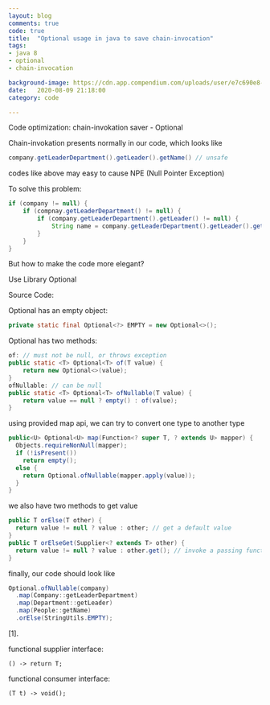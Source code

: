 ```yaml
---
layout: blog
comments: true
code: true
title:  "Optional usage in java to save chain-invocation"
tags:
- java 8
- optional
- chain-invocation

background-image: https://cdn.app.compendium.com/uploads/user/e7c690e8-6ff9-102a-ac6d-e4aebca50425/db1601e0-5f67-4d76-a6d1-3d5e5f2ca2d7/File/0d6e6e95bd1dab36ae3e9a8ba1493af0/completablefuture_in_java_8_.png
date:   2020-08-09 21:18:00
category: code

---
```


Code optimization: chain-invokation saver - Optional

Chain-invokation presents normally in our code, which looks like 

```java
company.getLeaderDepartment().getLeader().getName() // unsafe
```

codes like above may easy to cause NPE (Null Pointer Exception)

To solve this problem:

```java
if (company != null) {
	if (compnay.getLeaderDepartment() != null) {
		if (company.getLeaderDepartment().getLeader() != null) {
			String name = company.getLeaderDepartment().getLeader().getName(); // safe now
		}
	}
}
```

But how to make the code more elegant?

Use Library Optional

Source Code:

Optional has an empty object:

```java
private static final Optional<?> EMPTY = new Optional<>();
```

Optional has two methods:

```java
of: // must not be null, or throws exception
public static <T> Optional<T> of(T value) {
	return new Optional<>(value);
}
ofNullable: // can be null
public static <T> Optional<T> ofNullable(T value) {
	return value == null ? empty() : of(value);
}
```

using provided map api, we can try to convert one type to another type

```java
public<U> Optional<U> map(Function<? super T, ? extends U> mapper) {
  Objects.requireNonNull(mapper);
  if (!isPresent())
    return empty();
  else {
    return Optional.ofNullable(mapper.apply(value));
  }
}
```

we also have two methods to get value

```java
public T orElse(T other) {
  return value != null ? value : other; // get a default value
}
public T orElseGet(Supplier<? extends T> other) {
  return value != null ? value : other.get(); // invoke a passing functional supplier interface[1]
}
```

finally, our code should look like

```java
Optional.ofNullable(company)
  .map(Company::getLeaderDepartment)
  .map(Department::getLeader)
  .map(People::getName)
  .orElse(StringUtils.EMPTY);
```



[1]. 

functional supplier interface:

```
() -> return T;
```

functional consumer interface:

```
(T t) -> void();
```

